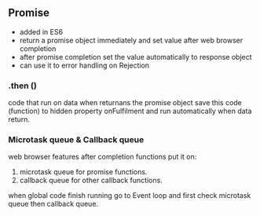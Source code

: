## Promise
- added in ES6
- return a promise object immediately and set value after web browser completion
- after promise completion set the value automatically to response object 
- can use it to error handling on Rejection

### .then ()
code that run on data when returnans the promise object save this code (function) to hidden property onFulfilment and run automatically when data return.

### Microtask queue & Callback queue
web browser features after completion functions put it on: 
1. microtask queue for promise functions. 
2. callback queue for other callback functions.
    
when global code finish running go to Event loop and first check microtask queue then callback queue.

  
